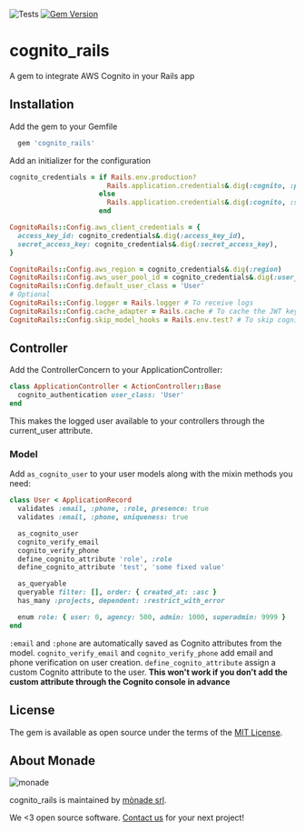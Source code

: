 ![Tests](https://github.com/monade/cognito_rails/actions/workflows/test.yml/badge.svg)
[![Gem Version](https://badge.fury.io/rb/cognito_rails.svg)](https://badge.fury.io/rb/cognito_rails)

# cognito_rails

A gem to integrate AWS Cognito in your Rails app

## Installation

Add the gem to your Gemfile

```ruby
  gem 'cognito_rails'
```

Add an initializer for the configuration

```ruby
cognito_credentials = if Rails.env.production?
                        Rails.application.credentials&.dig(:cognito, :production)
                      else
                        Rails.application.credentials&.dig(:cognito, :staging)
                      end

CognitoRails::Config.aws_client_credentials = {
  access_key_id: cognito_credentials&.dig(:access_key_id),
  secret_access_key: cognito_credentials&.dig(:secret_access_key),
}

CognitoRails::Config.aws_region = cognito_credentials&.dig(:region)
CognitoRails::Config.aws_user_pool_id = cognito_credentials&.dig(:user_pool_id)
CognitoRails::Config.default_user_class = 'User'
# Optional
CognitoRails::Config.logger = Rails.logger # To receive logs
CognitoRails::Config.cache_adapter = Rails.cache # To cache the JWT keys API call
CognitoRails::Config.skip_model_hooks = Rails.env.test? # To skip cognito user creation during tests
```

## Controller

Add the ControllerConcern to your ApplicationController:

```ruby
class ApplicationController < ActionController::Base
  cognito_authentication user_class: 'User'
end
```

This makes the logged user available to your controllers through the current_user attribute.

### Model

Add `as_cognito_user` to your user models along with the mixin methods you need:

```ruby
class User < ApplicationRecord
  validates :email, :phone, :role, presence: true
  validates :email, :phone, uniqueness: true

  as_cognito_user
  cognito_verify_email
  cognito_verify_phone
  define_cognito_attribute 'role', :role
  define_cognito_attribute 'test', 'some fixed value'

  as_queryable
  queryable filter: [], order: { created_at: :asc }
  has_many :projects, dependent: :restrict_with_error

  enum role: { user: 0, agency: 500, admin: 1000, superadmin: 9999 }
end
```

`:email` and `:phone` are automatically saved as Cognito attributes from the model.
`cognito_verify_email` and `cognito_verify_phone` add email and phone verification on user creation.
`define_cognito_attribute` assign a custom Cognito attribute to the user. **This won't work if you don't add the custom attribute through the Cognito console in advance**

## License

The gem is available as open source under the terms of the [MIT License](https://opensource.org/licenses/MIT).

About Monade
----------------

![monade](https://monade.io/wp-content/uploads/2021/06/monadelogo.png)

cognito_rails is maintained by [mònade srl](https://monade.io/en/home-en/).

We <3 open source software. [Contact us](https://monade.io/en/contact-us/) for your next project!
